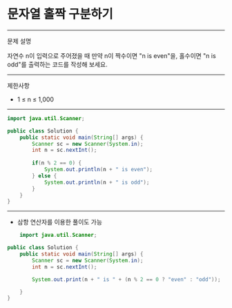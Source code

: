 # 문자열 홀짝 구분하기
---
문제 설명

자연수 n이 입력으로 주어졌을 때 만약 n이 짝수이면 "n is even"을, 홀수이면 "n is odd"를 출력하는 코드를 작성해 보세요.

---
제한사항

- 1 ≤ n ≤ 1,000

---
``` Java
import java.util.Scanner;

public class Solution {
    public static void main(String[] args) {
        Scanner sc = new Scanner(System.in);
        int n = sc.nextInt();
        
        if(n % 2 == 0) {
            System.out.println(n + " is even");
        } else {
            System.out.println(n + " is odd");
        }
    }
}
```
---
- 삼항 연산자를 이용한 풀이도 가능
``` Java
    import java.util.Scanner;

public class Solution {
    public static void main(String[] args) {
        Scanner sc = new Scanner(System.in);
        int n = sc.nextInt();

        System.out.print(n + " is " + (n % 2 == 0 ? "even" : "odd"));

    }
}
```
